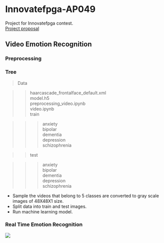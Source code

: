 # Innovatefpga-AP049
Project for Innovatefpga contest.<br>
[Project proposal](http://www.innovatefpga.com/cgi-bin/innovate/teams.pl?Id=AP049)
<h2>Video Emotion Recognition</h2>
<h3>Preprocessing</h3>

<h3>Tree</h3>

>Data<br>

>>haarcascade_frontalface_default.xml<br>
>>model.h5<br>
>>preprocessing_video.ipynb<br>
>>video.ipynb<br>
>>train<br>

>>>anxiety<br>
>>>bipolar<br>
>>>dementia<br>
>>>depression<br>
>>>schizophrenia<br>

>>test<br>

>>>anxiety<br>
>>>bipolar<br>
>>>dementia<br>
>>>depression<br>
>>>schizophrenia<br>

- Sample the videos that belong to 5 classes are converted to gray scale images of 48X48X1 size.
- Split data into train and test images.
- Run machine learning model.

<h3>Real Time Emotion Recognition</h3>

![](real_time.jpg)


